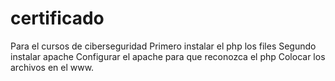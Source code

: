 # certificado
Para el cursos de ciberseguridad
Primero instalar el php los files
Segundo instalar apache
Configurar el apache para que reconozca el php
Colocar los archivos en el www.
